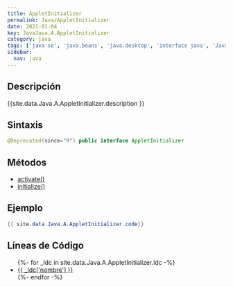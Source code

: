```yaml
---
title: AppletInitializer
permalink: Java/AppletInitializer
date: 2021-01-04
key: JavaJava.A.AppletInitializer
category: java
tags: ['java se', 'java.beans', 'java.desktop', 'interface java', 'Java 1.2']
sidebar: 
  nav: java
---
```


## Descripción
{{site.data.Java.A.AppletInitializer.description }}

## Sintaxis
~~~java
@Deprecated(since="9") public interface AppletInitializer
~~~

## Métodos
* [activate()](/Java/AppletInitializer/activate)
* [initialize()](/Java/AppletInitializer/initialize)

## Ejemplo
~~~java
{{ site.data.Java.A.AppletInitializer.code}}
~~~

## Líneas de Código
<ul>
{%- for _ldc in site.data.Java.A.AppletInitializer.ldc -%}
   <li>
       <a href="{{_ldc['url'] }}">{{ _ldc['nombre'] }}</a>
   </li>
{%- endfor -%}
</ul>
